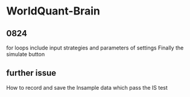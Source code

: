 # WorldQuant-Brain
## 0824 
for loops include input strategies and parameters of settings
Finally the simulate button
## further issue
How to record and save the Insample data which pass the IS test
